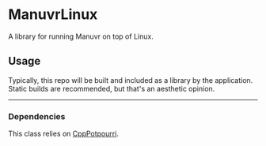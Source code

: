 # ManuvrLinux

A library for running Manuvr on top of Linux.

## Usage

Typically, this repo will be built and included as a library by the application.
Static builds are recommended, but that's an aesthetic opinion.

------------------------

### Dependencies

This class relies on [CppPotpourri](https://github.com/jspark311/CppPotpourri).
